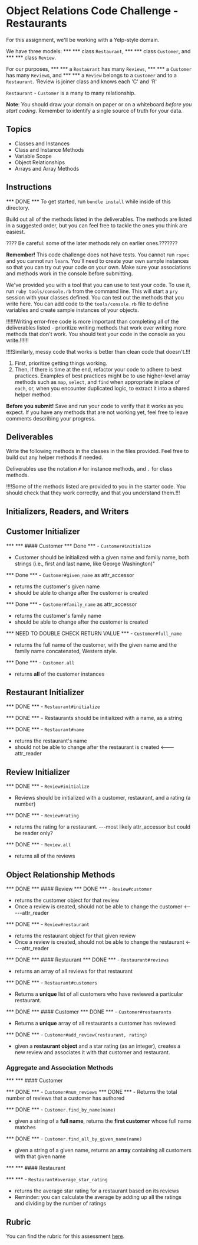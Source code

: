 # Object Relations Code Challenge - Restaurants

For this assignment, we'll be working with a Yelp-style domain.

We have three models: 
***   *** class `Restaurant`, 
***   *** class `Customer`, and 
***   *** class `Review`.

For our purposes, 
***   *** a `Restaurant` has many `Reviews`, 
***   *** a `Customer` has many `Review`s, and
***   ***  a `Review` belongs to a `Customer` and to a `Restaurant`.  'Review is joiner class and knows each 'C' and 'R'


`Restaurant` - `Customer` is a many to many relationship.


**Note**: You should draw your domain on paper or on a whiteboard _before you start coding_. Remember to identify a single source of truth for your data.

## Topics

- Classes and Instances
- Class and Instance Methods
- Variable Scope
- Object Relationships
- Arrays and Array Methods

## Instructions

*** DONE *** To get started, run `bundle install` while inside of this directory.

Build out all of the methods listed in the deliverables. The methods are listed in a suggested order, but you can feel free to tackle the ones you think are easiest.

???? Be careful: some of the later methods rely on earlier ones.???????

**Remember!** 
This code challenge does not have tests. You cannot run `rspec` and you cannot run `learn`. You'll need to create your own sample instances so that you can try out your code on your own. Make sure your associations and methods work in the console before submitting.

We've provided you with a tool that you can use to test your code. To use it, run `ruby tools/console.rb` from the command line. This will start a `pry` session with your classes defined. You can test out the methods that you write here. You can add code to the `tools/console.rb` file to define variables and create sample instances of your objects.

!!!!!!Writing error-free code is more important than completing all of the deliverables listed - prioritize writing methods that work over writing more methods that don't work. You should test your code in the console as you write.!!!!!!

!!!!Similarly, messy code that works is better than clean code that doesn't.!!!

1)  First, prioritize getting things working.
2)  Then, if there is time at the end, refactor your code to adhere to best practices. Examples of best practices might be to use higher-level array methods such as `map`, `select`, and `find` when appropriate in place of `each`, or, when you encounter duplicated logic, to extract it into a shared helper method.

**Before you submit!** 
Save and run your code to verify that it works as you expect. If you have any methods that are not working yet, feel free to leave comments describing your progress.

## Deliverables

Write the following methods in the classes in the files provided. Feel free to build out any helper methods if needed.

Deliverables use the notation `#` for instance methods, and `.` for class methods.

!!!!Some of the methods listed are provided to you in the starter code. You should check that they work correctly, and that you understand them.!!!

## Initializers, Readers, and Writers

## Customer Initializer 
***   *** #### Customer
*** Done *** - `Customer#initialize`
  - Customer should be initialized with a given name and family name, both strings (i.e., first and last name, like George Washington)"

*** Done   *** - `Customer#given_name`  as attr_accessor
  - returns the customer's given name
  - should be able to change after the customer is created

*** Done   *** - `Customer#family_name`  as attr_accessor
  - returns the customer's family name
  - should be able to change after the customer is created


*** NEED TO DOUBLE CHECK RETURN VALUE  *** - `Customer#full_name`
  - returns the full name of the customer, with the given name and the family name concatenated, Western style.


*** Done   *** - `Customer.all`
  - returns **all** of the customer instances



## Restaurant Initializer
*** DONE   *** - `Restaurant#initialize`

*** DONE  ***   - Restaurants should be initialized with a name, as a string

*** DONE   *** - `Restaurant#name`
  - returns the restaurant's name
  - should not be able to change after the restaurant is created  <---attr_reader 





## Review  Initializer
*** DONE   *** - `Review#initialize`
  - Reviews should be initialized with a customer, restaurant, and a rating (a number)

*** DONE  *** - `Review#rating`
  - returns the rating for a restaurant. ---most likely attr_accessor but could be reader only?

*** DONE   *** - `Review.all`
  - returns all of the reviews



## Object Relationship Methods

*** DONE   *** #### Review
*** DONE   *** - `Review#customer`
  - returns the customer object for that review
  - Once a review is created, should not be able to change the customer  <-----attr_reader

*** DONE  *** - `Review#restaurant`
  - returns the restaurant object for that given review
  - Once a review is created, should not be able to change the restaurant <----attr_reader 


*** DONE  *** #### Restaurant
*** DONE *** - `Restaurant#reviews`
  - returns an array of all reviews for that restaurant
  
*** DONE  *** - `Restaurant#customers`
  - Returns a **unique** list of all customers who have reviewed a particular restaurant.


*** DONE   *** #### Customer
*** DONE   *** - `Customer#restaurants`
  - Returns a **unique** array of all restaurants a customer has reviewed

*** DONE  *** - `Customer#add_review(restaurant, rating)`
  - given a **restaurant object** and a star rating (as an integer), creates a new review 
  and associates it with that customer and restaurant.



### Aggregate and Association Methods

***   *** #### Customer

*** DONE *** - `Customer#num_reviews`
*** DONE  ***   - Returns the total number of reviews that a customer has authored

*** DONE  *** - `Customer.find_by_name(name)`
  - given a string of a **full name**, returns the **first customer** whose full name matches

*** DONE   *** - `Customer.find_all_by_given_name(name)`
  - given a string of a given name, returns an **array** containing all customers with that given name



***   *** #### Restaurant

***   *** - `Restaurant#average_star_rating`
  - returns the average star rating for a restaurant based on its reviews
  - Reminder: you can calculate the average by adding up all the ratings and dividing by the number of ratings



 ## Rubric

You can find the rubric for this assessment [here](https://github.com/learn-co-curriculum/se-rubrics/blob/master/module-1.md).
